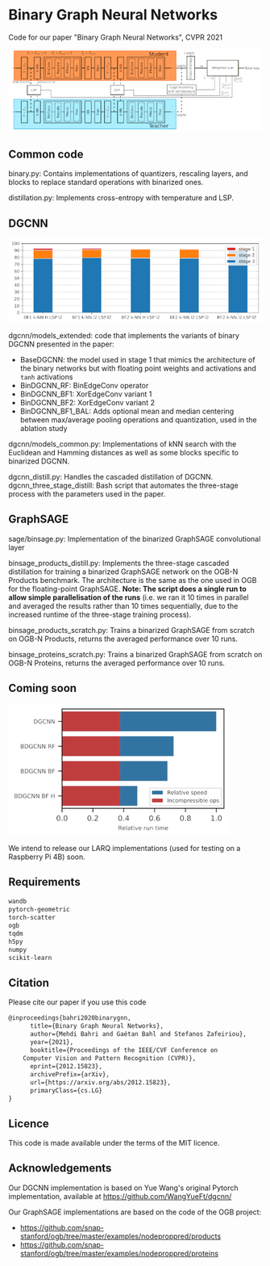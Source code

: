 # Binary Graph Neural Networks
Code for our paper "Binary Graph Neural Networks", CVPR 2021

![Overview of the distillation process](images/distillation_bin.png)

## Common code

binary.py: Contains implementations of quantizers, rescaling layers, and blocks to replace standard operations with binarized ones.

distillation.py: Implements cross-entropy with temperature and LSP.

## DGCNN

![Accuracy of different binary DGCNN variants](images/barplot_perf.png)

dgcnn/models_extended: code that implements the variants of binary DGCNN presented in the paper:
- BaseDGCNN: the model used in stage 1 that mimics the architecture of the binary networks but with floating point weights and activations and `tanh` activations
- BinDGCNN_RF: BinEdgeConv operator
- BinDGCNN_BF1: XorEdgeConv variant 1
- BinDGCNN_BF2: XorEdgeConv variant 2
- BinDGCNN_BF1_BAL: Adds optional mean and median centering between max/average pooling operations and quantization, used in the ablation study

dgcnn/models_common.py: Implementations of kNN search with the Euclidean and Hamming distances as well as some blocks specific to binarized DGCNN.

dgcnn_distill.py: Handles the cascaded distillation of DGCNN.
dgcnn_three_stage_distill: Bash script that automates the three-stage process with the parameters used in the paper.

## GraphSAGE

sage/binsage.py: Implementation of the binarized GraphSAGE convolutional layer

binsage_products_distill.py: Implements the three-stage cascaded distillation for training a binarized GraphSAGE network on the OGB-N Products benchmark. The architecture is the same as the one used in OGB for the floating-point GraphSAGE. **Note: The script does a single run to allow simple parallelisation of the runs** (i.e. we ran it 10 times in parallel and averaged the results rather than 10 times sequentially, due to the increased runtime of the three-stage training process).

binsage_products_scratch.py: Trains a binarized GraphSAGE from scratch on OGB-N Products, returns the averaged performance over 10 runs.

binsage_proteins_scratch.py: Trains a binarized GraphSAGE from scratch on OGB-N Proteins, returns the averaged performance over 10 runs.

## Coming soon

![Speed on a Raspberry Pi 4B](images/benchmark_pi.png)

We intend to release our LARQ implementations (used for testing on a Raspberry Pi 4B) soon.

## Requirements

```Pytorch (last tested with Pytorch 1.8.1)
wandb
pytorch-geometric
torch-scatter
ogb
tqdm
h5py
numpy
scikit-learn
```

## Citation

Please cite our paper if you use this code

```
@inproceedings{bahri2020binarygnn,
      title={Binary Graph Neural Networks}, 
      author={Mehdi Bahri and Gaétan Bahl and Stefanos Zafeiriou},
      year={2021},
      booktitle={Proceedings of the IEEE/CVF Conference on 
    Computer Vision and Pattern Recognition (CVPR)},
      eprint={2012.15823},
      archivePrefix={arXiv},
      url={https://arxiv.org/abs/2012.15823},
      primaryClass={cs.LG}
}
```

## Licence

This code is made available under the terms of the MIT licence.

## Acknowledgements

Our DGCNN implementation is based on Yue Wang's original Pytorch implementation, available at https://github.com/WangYueFt/dgcnn/

Our GraphSAGE implementations are based on the code of the OGB project:
- https://github.com/snap-stanford/ogb/tree/master/examples/nodeproppred/products
- https://github.com/snap-stanford/ogb/tree/master/examples/nodeproppred/proteins